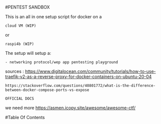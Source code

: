 #PENTEST SANDBOX

This is an all in one setup script for docker on a

    cloud VM (WIP)

or 

    raspi4b (WIP)

The setup will setup a:

    - networking protocol/wep app pentesting playground

sources :
    https://www.digitalocean.com/community/tutorials/how-to-use-traefik-v2-as-a-reverse-proxy-for-docker-containers-on-ubuntu-20-04

    https://stackoverflow.com/questions/40801772/what-is-the-difference-between-docker-compose-ports-vs-expose

    OFFICIAL DOCS

we need more https://asmen.icopy.site/awesome/awesome-ctf/

#Table Of Contents
